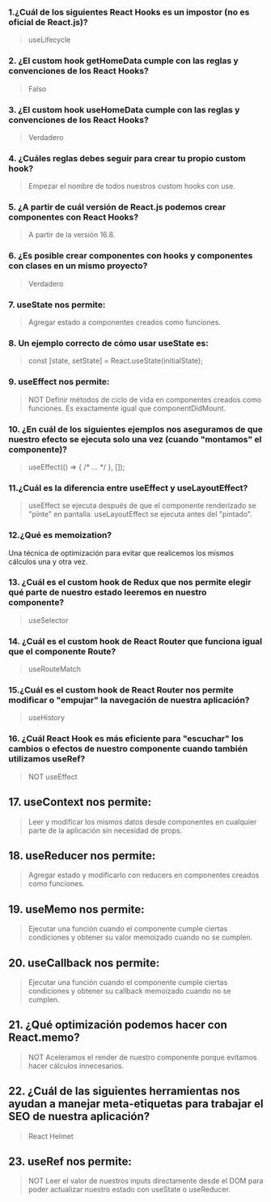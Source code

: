 ### 1.¿Cuál de los siguientes React Hooks es un impostor (no es oficial de React.js)?
> useLifecycle
### 2. ¿El custom hook getHomeData cumple con las reglas y convenciones de los React Hooks?
> Falso
### 3. ¿El custom hook useHomeData cumple con las reglas y convenciones de los React Hooks?
> Verdadero

### 4. ¿Cuáles reglas debes seguir para crear tu propio custom hook?
> Empezar el nombre de todos nuestros custom hooks con use.

### 5. ¿A partir de cuál versión de React.js podemos crear componentes con React Hooks?
> A partir de la versión 16.8.

### 6. ¿Es posible crear componentes con hooks y componentes con clases en un mismo proyecto?
> Verdadero

### 7. useState nos permite:
> Agregar estado a componentes creados como funciones.

### 8. Un ejemplo correcto de cómo usar useState es:
> const [state, setState] = React.useState(initialState);

### 9. useEffect nos permite:
> NOT Definir métodos de ciclo de vida en componentes creados como funciones. Es exactamente igual que componentDidMount.

### 10. ¿En cuál de los siguientes ejemplos nos aseguramos de que nuestro efecto se ejecuta solo una vez (cuando "montamos" el componente)?
> useEffect(() => { /* … */ }, []);

### 11.¿Cuál es la diferencia entre useEffect y useLayoutEffect?
> useEffect se ejecuta después de que el componente renderizado se "pinte" en pantalla. useLayoutEffect se ejecuta antes del "pintado".

### 12.¿Qué es memoization?
Una técnica de optimización para evitar que realicemos los mismos cálculos una y otra vez.

### 13. ¿Cuál es el custom hook de Redux que nos permite elegir qué parte de nuestro estado leeremos en nuestro componente?
> useSelector

### 14. ¿Cuál es el custom hook de React Router que funciona igual que el componente Route?
> useRouteMatch

### 15.¿Cuál es el custom hook de React Router nos permite modificar o "empujar" la navegación de nuestra aplicación?
> useHistory

### 16. ¿Cuál React Hook es más eficiente para "escuchar" los cambios o efectos de nuestro componente cuando también utilizamos useRef?
> NOT useEffect

## 17. useContext nos permite:
> Leer y modificar los mismos datos desde componentes en cualquier parte de la aplicación sin necesidad de props.

## 18. useReducer nos permite:
> Agregar estado y modificarlo con reducers en componentes creados como funciones.

## 19. useMemo nos permite:
> Ejecutar una función cuando el componente cumple ciertas condiciones y obtener su valor memoizado cuando no se cumplen.

## 20. useCallback nos permite:
> Ejecutar una función cuando el componente cumple ciertas condiciones y obtener su callback memoizado cuando no se cumplen.

## 21. ¿Qué optimización podemos hacer con React.memo?
> NOT Aceleramos el render de nuestro componente porque evitamos hacer cálculos innecesarios.

## 22. ¿Cuál de las siguientes herramientas nos ayudan a manejar meta-etiquetas para trabajar el SEO de nuestra aplicación?
>React Helmet

## 23. useRef nos permite:
> NOT Leer el valor de nuestros inputs directamente desde el DOM para poder actualizar nuestro estado con useState o useReducer.
